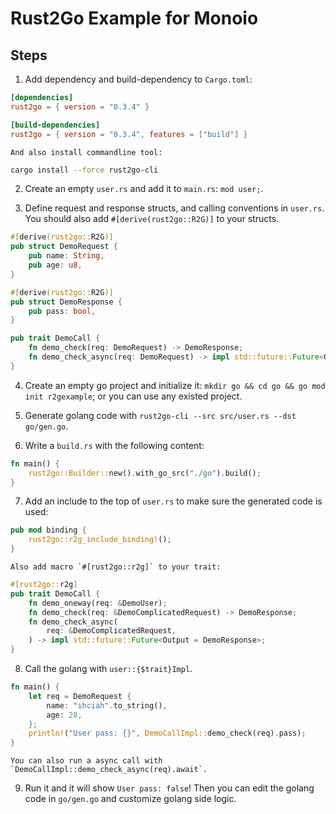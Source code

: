 # Rust2Go Example for Monoio

## Steps
1. Add dependency and build-dependency to `Cargo.toml`:
```toml
[dependencies]
rust2go = { version = "0.3.4" }

[build-dependencies]
rust2go = { version = "0.3.4", features = ["build"] }
```

    And also install commandline tool:
```sh
cargo install --force rust2go-cli
```

2. Create an empty `user.rs` and add it to `main.rs`: `mod user;`.

3. Define request and response structs, and calling conventions in `user.rs`. You should also add `#[derive(rust2go::R2G)]` to your structs.
```rust
#[derive(rust2go::R2G)]
pub struct DemoRequest {
    pub name: String,
    pub age: u8,
}

#[derive(rust2go::R2G)]
pub struct DemoResponse {
    pub pass: bool,
}

pub trait DemoCall {
    fn demo_check(req: DemoRequest) -> DemoResponse;
    fn demo_check_async(req: DemoRequest) -> impl std::future::Future<Output = DemoResponse>;
}
```

4. Create an empty go project and initialize it: `mkdir go && cd go && go mod init r2gexample`; or you can use any existed project.

5. Generate golang code with `rust2go-cli --src src/user.rs --dst go/gen.go`.

6. Write a `build.rs` with the following content:
```rust
fn main() {
    rust2go::Builder::new().with_go_src("./go").build();
}
```

7. Add an include to the top of `user.rs` to make sure the generated code is used:
```rust
pub mod binding {
    rust2go::r2g_include_binding!();
}
```

    Also add macro `#[rust2go::r2g]` to your trait:
```rust
#[rust2go::r2g]
pub trait DemoCall {
    fn demo_oneway(req: &DemoUser);
    fn demo_check(req: &DemoComplicatedRequest) -> DemoResponse;
    fn demo_check_async(
        req: &DemoComplicatedRequest,
    ) -> impl std::future::Future<Output = DemoResponse>;
}
```

8. Call the golang with `user::{$trait}Impl`.
```rust
fn main() {
    let req = DemoRequest {
        name: "ihciah".to_string(),
        age: 28,
    };
    println!("User pass: {}", DemoCallImpl::demo_check(req).pass);
}
```

    You can also run a async call with `DemoCallImpl::demo_check_async(req).await`.

9. Run it and it will show `User pass: false`! Then you can edit the golang code in `go/gen.go` and customize golang side logic.